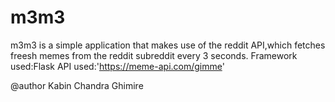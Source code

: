 # m3m3
m3m3 is a simple application that makes use of the reddit API,which fetches freesh memes from the reddit subreddit every 3 seconds.
Framework used:Flask
API used:'https://meme-api.com/gimme'

@author
Kabin Chandra Ghimire
